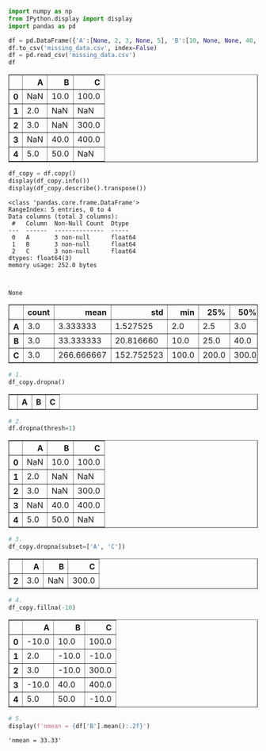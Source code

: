 ```python
import numpy as np
from IPython.display import display
import pandas as pd
```


```python
df = pd.DataFrame({'A':[None, 2, 3, None, 5], 'B':[10, None, None, 40, 50], 'C':[100, None, 300, 400, None]})
df.to_csv('missing_data.csv', index=False)
df = pd.read_csv('missing_data.csv')
df
```




<div>
<style scoped>
    .dataframe tbody tr th:only-of-type {
        vertical-align: middle;
    }

    .dataframe tbody tr th {
        vertical-align: top;
    }

    .dataframe thead th {
        text-align: right;
    }
</style>
<table border="1" class="dataframe">
  <thead>
    <tr style="text-align: right;">
      <th></th>
      <th>A</th>
      <th>B</th>
      <th>C</th>
    </tr>
  </thead>
  <tbody>
    <tr>
      <th>0</th>
      <td>NaN</td>
      <td>10.0</td>
      <td>100.0</td>
    </tr>
    <tr>
      <th>1</th>
      <td>2.0</td>
      <td>NaN</td>
      <td>NaN</td>
    </tr>
    <tr>
      <th>2</th>
      <td>3.0</td>
      <td>NaN</td>
      <td>300.0</td>
    </tr>
    <tr>
      <th>3</th>
      <td>NaN</td>
      <td>40.0</td>
      <td>400.0</td>
    </tr>
    <tr>
      <th>4</th>
      <td>5.0</td>
      <td>50.0</td>
      <td>NaN</td>
    </tr>
  </tbody>
</table>
</div>




```python
df_copy = df.copy()
display(df_copy.info())
display(df_copy.describe().transpose())
```

    <class 'pandas.core.frame.DataFrame'>
    RangeIndex: 5 entries, 0 to 4
    Data columns (total 3 columns):
     #   Column  Non-Null Count  Dtype  
    ---  ------  --------------  -----  
     0   A       3 non-null      float64
     1   B       3 non-null      float64
     2   C       3 non-null      float64
    dtypes: float64(3)
    memory usage: 252.0 bytes
    


    None



<div>
<style scoped>
    .dataframe tbody tr th:only-of-type {
        vertical-align: middle;
    }

    .dataframe tbody tr th {
        vertical-align: top;
    }

    .dataframe thead th {
        text-align: right;
    }
</style>
<table border="1" class="dataframe">
  <thead>
    <tr style="text-align: right;">
      <th></th>
      <th>count</th>
      <th>mean</th>
      <th>std</th>
      <th>min</th>
      <th>25%</th>
      <th>50%</th>
      <th>75%</th>
      <th>max</th>
    </tr>
  </thead>
  <tbody>
    <tr>
      <th>A</th>
      <td>3.0</td>
      <td>3.333333</td>
      <td>1.527525</td>
      <td>2.0</td>
      <td>2.5</td>
      <td>3.0</td>
      <td>4.0</td>
      <td>5.0</td>
    </tr>
    <tr>
      <th>B</th>
      <td>3.0</td>
      <td>33.333333</td>
      <td>20.816660</td>
      <td>10.0</td>
      <td>25.0</td>
      <td>40.0</td>
      <td>45.0</td>
      <td>50.0</td>
    </tr>
    <tr>
      <th>C</th>
      <td>3.0</td>
      <td>266.666667</td>
      <td>152.752523</td>
      <td>100.0</td>
      <td>200.0</td>
      <td>300.0</td>
      <td>350.0</td>
      <td>400.0</td>
    </tr>
  </tbody>
</table>
</div>



```python
# 1.
df_copy.dropna()
```




<div>
<style scoped>
    .dataframe tbody tr th:only-of-type {
        vertical-align: middle;
    }

    .dataframe tbody tr th {
        vertical-align: top;
    }

    .dataframe thead th {
        text-align: right;
    }
</style>
<table border="1" class="dataframe">
  <thead>
    <tr style="text-align: right;">
      <th></th>
      <th>A</th>
      <th>B</th>
      <th>C</th>
    </tr>
  </thead>
  <tbody>
  </tbody>
</table>
</div>




```python
# 2.
df.dropna(thresh=1)
```




<div>
<style scoped>
    .dataframe tbody tr th:only-of-type {
        vertical-align: middle;
    }

    .dataframe tbody tr th {
        vertical-align: top;
    }

    .dataframe thead th {
        text-align: right;
    }
</style>
<table border="1" class="dataframe">
  <thead>
    <tr style="text-align: right;">
      <th></th>
      <th>A</th>
      <th>B</th>
      <th>C</th>
    </tr>
  </thead>
  <tbody>
    <tr>
      <th>0</th>
      <td>NaN</td>
      <td>10.0</td>
      <td>100.0</td>
    </tr>
    <tr>
      <th>1</th>
      <td>2.0</td>
      <td>NaN</td>
      <td>NaN</td>
    </tr>
    <tr>
      <th>2</th>
      <td>3.0</td>
      <td>NaN</td>
      <td>300.0</td>
    </tr>
    <tr>
      <th>3</th>
      <td>NaN</td>
      <td>40.0</td>
      <td>400.0</td>
    </tr>
    <tr>
      <th>4</th>
      <td>5.0</td>
      <td>50.0</td>
      <td>NaN</td>
    </tr>
  </tbody>
</table>
</div>




```python
# 3.
df_copy.dropna(subset=['A', 'C'])
```




<div>
<style scoped>
    .dataframe tbody tr th:only-of-type {
        vertical-align: middle;
    }

    .dataframe tbody tr th {
        vertical-align: top;
    }

    .dataframe thead th {
        text-align: right;
    }
</style>
<table border="1" class="dataframe">
  <thead>
    <tr style="text-align: right;">
      <th></th>
      <th>A</th>
      <th>B</th>
      <th>C</th>
    </tr>
  </thead>
  <tbody>
    <tr>
      <th>2</th>
      <td>3.0</td>
      <td>NaN</td>
      <td>300.0</td>
    </tr>
  </tbody>
</table>
</div>




```python
# 4.
df_copy.fillna(-10)
```




<div>
<style scoped>
    .dataframe tbody tr th:only-of-type {
        vertical-align: middle;
    }

    .dataframe tbody tr th {
        vertical-align: top;
    }

    .dataframe thead th {
        text-align: right;
    }
</style>
<table border="1" class="dataframe">
  <thead>
    <tr style="text-align: right;">
      <th></th>
      <th>A</th>
      <th>B</th>
      <th>C</th>
    </tr>
  </thead>
  <tbody>
    <tr>
      <th>0</th>
      <td>-10.0</td>
      <td>10.0</td>
      <td>100.0</td>
    </tr>
    <tr>
      <th>1</th>
      <td>2.0</td>
      <td>-10.0</td>
      <td>-10.0</td>
    </tr>
    <tr>
      <th>2</th>
      <td>3.0</td>
      <td>-10.0</td>
      <td>300.0</td>
    </tr>
    <tr>
      <th>3</th>
      <td>-10.0</td>
      <td>40.0</td>
      <td>400.0</td>
    </tr>
    <tr>
      <th>4</th>
      <td>5.0</td>
      <td>50.0</td>
      <td>-10.0</td>
    </tr>
  </tbody>
</table>
</div>




```python
# 5.
display(f'nmean = {df['B'].mean():.2f}')
```


    'nmean = 33.33'

